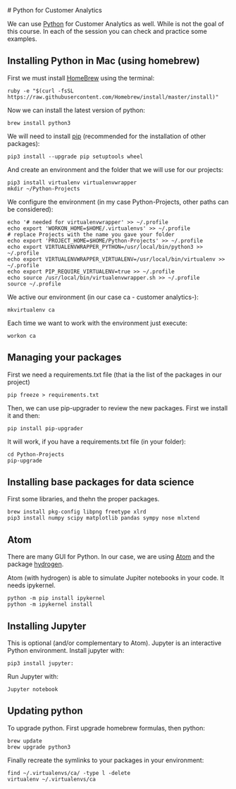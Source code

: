 # Python for Customer Analytics

We can use [Python](https://www.python.org) for Customer Analytics as well. While is not the goal of this course. In each of the session you can check and practice some examples.

## Installing Python in Mac (using homebrew)

First we must install [HomeBrew](https://brew.sh) using the terminal:

``` 
ruby -e "$(curl -fsSL https://raw.githubusercontent.com/Homebrew/install/master/install)"
``` 

Now we can install the latest version of python:

``` 
brew install python3
``` 

We will need to install [pip](https://pypi.org/project/pip/) (recommended for the installation of other packages):

``` 
pip3 install --upgrade pip setuptools wheel
``` 

And create an environment and the folder that we will use for our projects:

``` 
pip3 install virtualenv virtualenvwrapper
mkdir ~/Python-Projects
``` 

We configure the environment (in my case Python-Projects, other paths can be considered):

``` 
echo '# needed for virtualenvwrapper' >> ~/.profile
echo export 'WORKON_HOME=$HOME/.virtualenvs' >> ~/.profile
# replace Projects with the name you gave your folder
echo export 'PROJECT_HOME=$HOME/Python-Projects' >> ~/.profile
echo export VIRTUALENVWRAPPER_PYTHON=/usr/local/bin/python3 >> ~/.profile
echo export VIRTUALENVWRAPPER_VIRTUALENV=/usr/local/bin/virtualenv >> ~/.profile
echo export PIP_REQUIRE_VIRTUALENV=true >> ~/.profile
echo source /usr/local/bin/virtualenvwrapper.sh >> ~/.profile
source ~/.profile
``` 

We active our environment (in our case ca - customer analytics-):

``` 
mkvirtualenv ca
``` 

Each time we want to work with the environment just execute:

``` 
workon ca
``` 

## Managing your packages

First we need a requirements.txt file (that ia the list of the packages in our project)

``` 
pip freeze > requirements.txt
``` 

Then, we can use pip-upgrader to review the new packages. First we install it and then:

``` 
pip install pip-upgrader
``` 

It will work, if you have a requirements.txt file (in your folder):

``` 
cd Python-Projects
pip-upgrade
``` 

## Installing base packages for data science

First some libraries, and thehn the proper packages.

``` 
brew install pkg-config libpng freetype xlrd
pip3 install numpy scipy matplotlib pandas sympy nose mlxtend
``` 

## Atom

There are many GUI for Python. In our case, we are using [Atom](https://atom.io) and the package [hydrogen](https://atom.io/packages/hydrogen).

Atom (with hydrogen) is able to simulate Jupiter notebooks in your code. It needs ipykernel.

``` 
python -m pip install ipykernel 
python -m ipykernel install 
``` 

## Installing Jupyter

This is optional (and/or complementary to Atom). Jupyter is an interactive Python environment. Install jupyter with:

``` 
pip3 install jupyter:
``` 

Run Jupyter with:

``` 
Jupyter notebook
``` 

## Updating python

To upgrade python. First upgrade homebrew formulas, then python:

``` 
brew update
brew upgrade python3
``` 

Finally recreate the symlinks to your packages in your environment:

``` 
find ~/.virtualenvs/ca/ -type l -delete
virtualenv ~/.virtualenvs/ca
``` 

